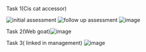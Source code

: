 Task 1(Cis cat accessor)

![initial assessment ](https://github.com/user-attachments/assets/9d28c329-602d-4344-aa6b-14f0c3a35ccd)
![follow up assessment ](https://github.com/user-attachments/assets/b0ad8fc1-f85b-4171-a980-9b3ca858a6b0)
![image](https://github.com/user-attachments/assets/340d6dc2-c88f-4d3a-a8b3-d20e492fedee)

Task 2(Web goat)![image](https://github.com/user-attachments/assets/184b8549-3f6c-4c62-b1e6-aed75d23b23e)

 Task 3( linked in management) ![image](https://github.com/user-attachments/assets/46b2887f-77f7-46ec-be43-46de57466245)
